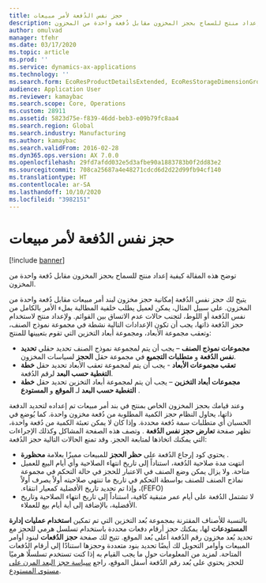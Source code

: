```yaml
---
title: حجز نفس الدُفعة لأمر مبيعات
description: توضح هذه المقالة كيفية إعداد منتج للسماح بحجز المخزون مقابل دُفعة واحدة من المخزون.
author: omulvad
manager: tfehr
ms.date: 03/17/2020
ms.topic: article
ms.prod: ''
ms.service: dynamics-ax-applications
ms.technology: ''
ms.search.form: EcoResProductDetailsExtended, EcoResStorageDimensionGroup, EcoResTrackingDimensionGroup, InventBatch, InventModelGroup, PdsAskSameLotForm, PdsCustSellableDays
audience: Application User
ms.reviewer: kamaybac
ms.search.scope: Core, Operations
ms.custom: 28911
ms.assetid: 5823d75e-f839-46dd-beb3-e09b79fc8aa4
ms.search.region: Global
ms.search.industry: Manufacturing
ms.author: kamaybac
ms.search.validFrom: 2016-02-28
ms.dyn365.ops.version: AX 7.0.0
ms.openlocfilehash: 29fd7afdd032e5d3afbe90a1883783b0f2dd83e2
ms.sourcegitcommit: 708ca25687a4e48271cdcd6d2d22d99fb94cf140
ms.translationtype: HT
ms.contentlocale: ar-SA
ms.lasthandoff: 10/10/2020
ms.locfileid: "3982151"
---
```

# <a name="reserve-the-same-batch-for-a-sales-order"></a>حجز نفس الدُفعة لأمر مبيعات

[!include [banner](../includes/banner.md)]

توضح هذه المقالة كيفية إعداد منتج للسماح بحجز المخزون مقابل دُفعة واحدة من المخزون.

يتيح لك حجز نفس الدُفعة إمكانية حجز مخزون لبند أمر مبيعات مقابل دُفعة واحدة من المخزون. على سبيل المثال، يمكن لعميل يطلب خلفية المطالبة بملء الأمر بالكامل من نفس الدُفعة أو اللوط، لتجنب حالات عدم الاتساق بين القوائم. ولإعداد منتج لاستخدام حجز الدُفعة ذاتها، يجب أن تكون الإعدادات التالية نشطة في مجموعة نموذج الصنف، وتعقب مجموعة الأبعاد، ومجموعة أبعاد التخزين التي تقوم بتعيينها للمنتج:

- **مجموعات نموذج الصنف** – يجب أن يتم لمجموعة نموذج الصنف تحديد حقلي **تحديد نفس الدُفعة** و **متطلبات التجميع** في مجموعة حقل **الحجز** لسياسات المخزون.
- **تعقب مجموعات الأبعاد** - يجب أن يتم لمجموعة تعقب الأبعاد تحديد حقل **خطة التغطية حسب البعد** لرقم الدُفعة.
- **مجموعات أبعاد التخزين** – يجب أن يتم لمجموعة أبعاد التخزين تحديد حقل **خطة التغطية حسب البعد** لـ **الموقع** و **المستودع** .

وعند قيامك بحجز المخزون الخاص بمنتج في بند أمر مبيعات تم إعداده لتحديد الدفعة ذاتها، يحاول النظام حجز الكمية المطلوبة من دُفعة مخزون واحدة. كما يُوضع في الحسبان أي متطلبات سمة دُفعة محددة. وإذا كان لا يمكن تعبئة الكمية من دُفعة واحدة، تظهر صفحة **تعارض حجز نفس الدُفعة** . وتصف هذه الصفحة المشاكل وكذلك الإجراءات التي يمكنك اتخاذها لمتابعة الحجز. وقد تمنع الحالات التالية حجز الدُفعة:

- يحتوي كود إرجاع الدُفعة على **حظر الحجز** للمبيعات مميزًا بعلامة **محظورة** .
- انتهت مدة صلاحية الدُفعة، استناداً إلى تاريخ انتهاء الصلاحية وأي أيام البيع للعميل متاحة. ولا يزال يمكن وضع الصنف في الاعتبار للحجز في حالة التحكم في مجموعة نماذج الصنف للصنف بواسطة التحكم في تاريخ ‏‫‏‫ما تنتهي صلاحيته أولاً يصرف أولاً (FEFO)، وإذا تم تحديد تاريخ الأفضلية كمعيار انتقاء.
- لا تشتمل الدُفعة على أيام عمر متبقية كافية، استناداً إلى تاريخ انتهاء الصلاحية وتاريخ الأفضلية، بالإضافة إلى أية أيام بيع للعملاء.

بالنسبة للأصناف المقترنة بمجموعة بُعد التخزين التي تم تمكين **استخدام عمليات إدارة المستودعات** لها، يمكنك حجز أرقام دفعات محددة باستخدام تسلسل هرمي للحجز مع تحديد بُعد مخزون رقم الدُفعة أعلى بُعد الموقع. تتيح لك صفحة **حجز الدُفعات** لبنود أوامر المبيعات وأوامر التحويل لك أيضًا تحديد بنود متعددة وحجزها استنادًا إلى أرقام الدُفعات المتاحة. لمزيد من المعلومات حول ما يجب القيام به إذا كنت تستخدم تسلسلًا هرميًا للحجز يحتوي على بُعد رقم الدُفعة أسفل الموقع، راجع [سياسة حجز البعد المرن على مستوى المستودع](../warehousing/flexible-warehouse-level-dimension-reservation.md).
